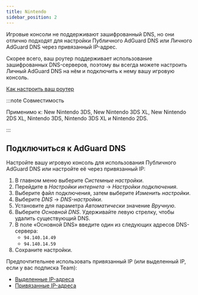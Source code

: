 ```yaml
---
title: Nintendo
sidebar_position: 2
---
```


Игровые консоли не поддерживают зашифрованный DNS, но они отлично подходят для настройки Публичного AdGuard DNS или Личного AdGuard DNS через привязанный IP-адрес.

Скорее всего, ваш роутер поддерживает использование зашифрованных DNS-серверов, поэтому вы всегда можете настроить Личный AdGuard DNS на нём и подключить к нему вашу игровую консоль.

[Как настроить ваш роутер](/private-dns/connect-devices/routers/routers.md)

:::note Совместимость

Применимо к: New Nintendo 3DS, New Nintendo 3DS XL, New Nintendo 2DS XL, Nintendo 3DS, Nintendo 3DS XL и Nintendo 2DS.

:::

## Подключиться к AdGuard DNS

Настройте вашу игровую консоль для использования Публичного AdGuard DNS или настройте её через привязанный IP:

1. В главном меню выберите _Системные настройки_.
2. Перейдите в _Настройки интернета_ → _Настройки подключения_.
3. Выберите файл подключения, затем выберите _Изменить настройки_.
4. Выберите _DNS_ → _DNS-настройки_.
5. Установите для параметра _Автоматически_ значение _Вручную_.
6. Выберите _Основной DNS_. Удерживайте левую стрелку, чтобы удалить существующий DNS.
7. В поле «Основной DNS» введите один из следующих адресов DNS-сервера:
    - `94.140.14.49`
    - `94.140.14.59`
8. Сохраните настройки.

Предпочтительнее использовать привязанный IP (или выделенный IP, если у вас подписка Team):

- [Выделенные IP-адреса](/private-dns/connect-devices/other-options/dedicated-ip.md)
- [Привязанные IP-адреса](/private-dns/connect-devices/other-options/linked-ip.md)
